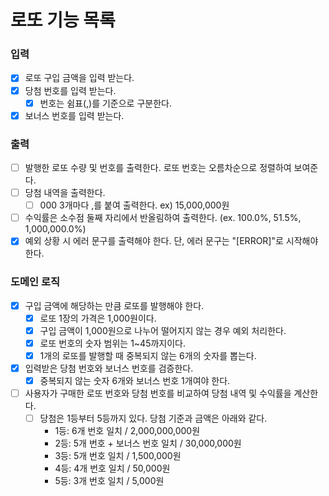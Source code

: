 # 로또 기능 목록

### 입력

- [x] 로또 구입 금액을 입력 받는다.
- [x] 당첨 번호를 입력 받는다.
  - [x] 번호는 쉼표(,)를 기준으로 구분한다.
- [x] 보너스 번호를 입력 받는다.

### 출력

- [ ] 발행한 로또 수량 및 번호를 출력한다. 로또 번호는 오름차순으로 정렬하여 보여준다.
- [ ] 당첨 내역을 출력한다.
  - [ ] 000 3개마다 ,를 붙여 출력한다. ex) 15,000,000원
- [ ] 수익률은 소수점 둘째 자리에서 반올림하여 출력한다. (ex. 100.0%, 51.5%, 1,000,000.0%)
- [x] 예외 상황 시 에러 문구를 출력해야 한다. 단, 에러 문구는 "[ERROR]"로 시작해야 한다.

### 도메인 로직

- [x] 구입 금액에 해당하는 만큼 로또를 발행해야 한다.
  - [x] 로또 1장의 가격은 1,000원이다.
  - [x] 구입 금액이 1,000원으로 나누어 떨어지지 않는 경우 예외 처리한다.
  - [x] 로또 번호의 숫자 범위는 1~45까지이다.
  - [x] 1개의 로또를 발행할 때 중복되지 않는 6개의 숫자를 뽑는다.
- [x] 입력받은 당첨 번호와 보너스 번호를 검증한다.
  - [x] 중복되지 않는 숫자 6개와 보너스 번호 1개여야 한다.
- [ ] 사용자가 구매한 로또 번호와 당첨 번호를 비교하여 당첨 내역 및 수익률을 계산한다.
  - [ ] 당첨은 1등부터 5등까지 있다. 당첨 기준과 금액은 아래와 같다.
    - 1등: 6개 번호 일치 / 2,000,000,000원
    - 2등: 5개 번호 + 보너스 번호 일치 / 30,000,000원
    - 3등: 5개 번호 일치 / 1,500,000원
    - 4등: 4개 번호 일치 / 50,000원
    - 5등: 3개 번호 일치 / 5,000원
